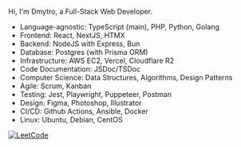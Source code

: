 Hi, I'm Dmytro, a Full-Stack Web Developer.

- Language-agnostic: TypeScript (main), PHP, Python, Golang
- Frontend: React, NextJS, HTMX
- Backend: NodeJS with Express, Bun
- Database: Postgres (with Prisma ORM)
- Infrastructure: AWS EC2, Vercel, Cloudflare R2
- Code Documentation: JSDoc/TSDoc
- Computer Science: Data Structures, Algorithms, Design Patterns
- Agile: Scrum, Kanban
- Testing: Jest, Playwright, Puppeteer, Postman
- Design: Figma, Photoshop, Illustrator
- CI/CD: Github Actions, Ansible, Docker
- Linux: Ubuntu, Debian, CentOS

[![LeetCode](https://leetcard.jacoblin.cool/dmltdev?theme=nord&font=Fira%20Code)](https://leetcode.com/dmltdev/)
